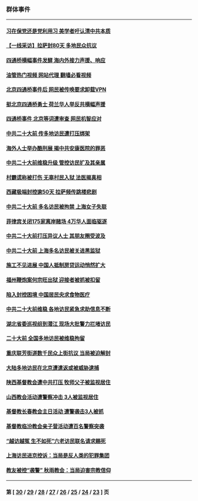 ### 群体事件
---
#### [习在保党还是党利用习 美学者吁认清中共本质](../../pages/ncid279/n13857367.md?11122045) 
#### [【一线采访】拉萨封80天 多地民众抗议](../../pages/ncid279/n13853861.md?11122045) 
#### [四通桥横幅事件发酵 海内外接力声援、响应](../../pages/ncid279/n13849373.md?11122045) 
#### [油管热门视频 网站代理 翻墙必看视频](http://150.230.27.170:81/youtube.html?11122045)
#### [北京四通桥事件后 网民被传唤要求卸载VPN](../../pages/ncid279/n13847833.md?11122045) 
#### [挺北京四通桥勇士 荷兰华人举反共横幅声援](../../pages/ncid279/n13846812.md?11122045) 
#### [四通桥事件 北京等词遭审查 网民机智应对](../../pages/ncid279/n13845578.md?11122045) 
#### [中共二十大前 传多地访民遭打压绑架](../../pages/ncid279/n13843740.md?11122045) 
#### [海外人士举办酷刑展 揭中共安康医院的罪恶](../../pages/ncid279/n13842499.md?11122045) 
#### [中共二十大前维稳升级 管控访民扩及其亲属](../../pages/ncid279/n13842240.md?11122045) 
#### [村霸谎称被打伤 无辜村民入狱 法医揭真相](../../pages/ncid279/n13838149.md?11122045) 
#### [西藏极端封控逾50天 拉萨频传跳楼悲剧](../../pages/ncid279/n13836551.md?11122045) 
#### [中共二十大前 多名访民被拘禁 上海女子失联](../../pages/ncid279/n13834363.md?11122045) 
#### [菲律宾关闭175家离岸赌场 4万华人面临驱逐](../../pages/ncid279/n13833169.md?11122045) 
#### [中共二十大前打压异议人士 其朋友圈受波及](../../pages/ncid279/n13833136.md?11122045) 
#### [中共二十大前 上海多名访民被关进黑监狱](../../pages/ncid279/n13829500.md?11122045) 
#### [施工不见进展 中国人抵制房贷运动悄然扩大](../../pages/ncid279/n13828435.md?11122045) 
#### [福州鞭炮案何宗旺出狱 迎接者被抓被扣留](../../pages/ncid279/n13824304.md?11122045) 
#### [陷入封控困境 中国居民央求食物医疗](../../pages/ncid279/n13823589.md?11122045) 
#### [中共二十大前维稳 各地访民紧急求助信息不断](../../pages/ncid279/n13822888.md?11122045) 
#### [湖北省委巡视组到潜江 现场大批警力拦堵访民](../../pages/ncid279/n13820243.md?11122045) 
#### [二十大前 全国多地访民被维稳拘留](../../pages/ncid279/n13819431.md?11122045) 
#### [重庆联芳街道数千民众上街抗议 当局被迫解封](../../pages/ncid279/n13812220.md?11122045) 
#### [大陆多地访民在北京遭遣返或被威胁逮捕](../../pages/ncid279/n13812104.md?11122045) 
#### [陕西基督教会遭中共打压 牧师父子被监视居住](../../pages/ncid279/n13811611.md?11122045) 
#### [山西教会活动遭警察冲击 3人被监视居住](../../pages/ncid279/n13808966.md?11122045) 
#### [基督教长春教会主日活动 遭警袭击3人被抓](../../pages/ncid279/n13806935.md?11122045) 
#### [基督教临汾教会亲子营活动遭百名警察突袭](../../pages/ncid279/n13806527.md?11122045) 
#### [“越访越冤 生不如死”六老访民联名请求赐死](../../pages/ncid279/n13805907.md?11122045) 
#### [上海访民进京控诉：当局是反人类的犯罪集团](../../pages/ncid279/n13803858.md?11122045) 
#### [教友被控“袭警” 秋雨教会：当局迫害宗教信仰](../../pages/ncid279/n13803563.md?11122045) 

---
#### 第 [ [30](./30.md?11122045) / [29](./29.md?11122045) / [28](./28.md?11122045) / [27](./27.md?11122045) / [26](./26.md?11122045) / [25](./25.md?11122045) / [24](./24.md?11122045) / [23](./23.md?11122045) ] 页
